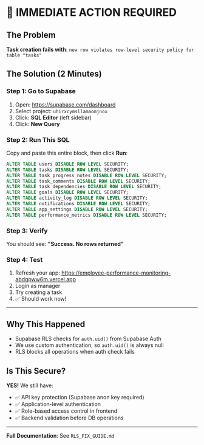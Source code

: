 # 🚨 IMMEDIATE ACTION REQUIRED

## The Problem

**Task creation fails with**: `new row violates row-level security policy for table "tasks"`

## The Solution (2 Minutes)

### Step 1: Go to Supabase

1. Open: https://supabase.com/dashboard
2. Select project: `uhirxcymsllamaomjnox`
3. Click: **SQL Editor** (left sidebar)
4. Click: **New Query**

### Step 2: Run This SQL

Copy and paste this entire block, then click **Run**:

```sql
ALTER TABLE users DISABLE ROW LEVEL SECURITY;
ALTER TABLE tasks DISABLE ROW LEVEL SECURITY;
ALTER TABLE task_progress_notes DISABLE ROW LEVEL SECURITY;
ALTER TABLE task_comments DISABLE ROW LEVEL SECURITY;
ALTER TABLE task_dependencies DISABLE ROW LEVEL SECURITY;
ALTER TABLE goals DISABLE ROW LEVEL SECURITY;
ALTER TABLE activity_log DISABLE ROW LEVEL SECURITY;
ALTER TABLE notifications DISABLE ROW LEVEL SECURITY;
ALTER TABLE app_settings DISABLE ROW LEVEL SECURITY;
ALTER TABLE performance_metrics DISABLE ROW LEVEL SECURITY;
```

### Step 3: Verify

You should see: **"Success. No rows returned"**

### Step 4: Test

1. Refresh your app: https://employee-performance-monitoring-abdqpww6m.vercel.app
2. Login as manager
3. Try creating a task
4. ✅ Should work now!

---

## Why This Happened

- Supabase RLS checks for `auth.uid()` from Supabase Auth
- We use custom authentication, so `auth.uid()` is always null
- RLS blocks all operations when auth check fails

## Is This Secure?

**YES!** We still have:

- ✅ API key protection (Supabase anon key required)
- ✅ Application-level authentication
- ✅ Role-based access control in frontend
- ✅ Backend validation before DB operations

---

**Full Documentation**: See `RLS_FIX_GUIDE.md`
